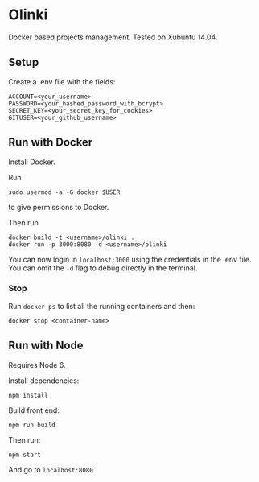 # Olinki

Docker based projects management. Tested on Xubuntu 14.04.

## Setup

Create a .env file with the fields:

    ACCOUNT=<your_username>
    PASSWORD=<your_hashed_password_with_bcrypt>
    SECRET_KEY=<your_secret_key_for_cookies>
    GITUSER=<your_github_username>

## Run with Docker

Install Docker.

Run

    sudo usermod -a -G docker $USER

to give permissions to Docker.

Then run

    docker build -t <username>/olinki .
    docker run -p 3000:8080 -d <username>/olinki

You can now login in ```localhost:3000``` using the credentials in the .env file. You can omit the ```-d``` flag to debug directly in the terminal.

### Stop

Run ```docker ps``` to list all the running containers and then:

    docker stop <container-name>

## Run with Node

Requires Node 6.

Install dependencies:

    npm install

Build front end:

    npm run build

Then run:

    npm start

And go to ```localhost:8080```
